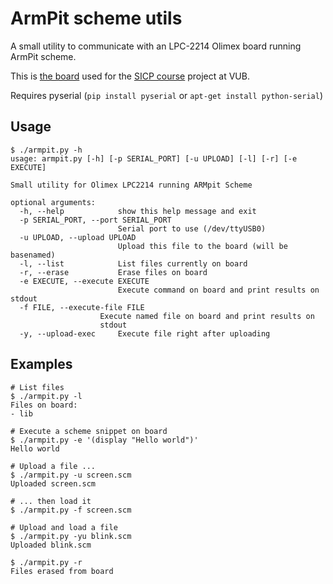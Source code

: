 # ArmPit scheme utils

A small utility to communicate with an LPC-2214 Olimex board running ArmPit
scheme. 

This is [the board](http://prog.vub.ac.be/~cderoove/project/armpit_scheme.pdf)
used for the [SICP course](http://soft.vub.ac.be/soft/content/structure-and-interpretation-computer-programs-taught-english)
project at VUB.

Requires pyserial (`pip install pyserial` or `apt-get install python-serial`)

## Usage

    $ ./armpit.py -h
    usage: armpit.py [-h] [-p SERIAL_PORT] [-u UPLOAD] [-l] [-r] [-e EXECUTE]

    Small utility for Olimex LPC2214 running ARMpit Scheme

    optional arguments:
      -h, --help            show this help message and exit
      -p SERIAL_PORT, --port SERIAL_PORT
                            Serial port to use (/dev/ttyUSB0)
      -u UPLOAD, --upload UPLOAD
                            Upload this file to the board (will be basenamed)
      -l, --list            List files currently on board
      -r, --erase           Erase files on board
      -e EXECUTE, --execute EXECUTE
                            Execute command on board and print results on stdout
      -f FILE, --execute-file FILE
                        Execute named file on board and print results on
                        stdout
      -y, --upload-exec     Execute file right after uploading

## Examples

    # List files
    $ ./armpit.py -l
    Files on board:
    - lib

    # Execute a scheme snippet on board
    $ ./armpit.py -e '(display "Hello world")'
    Hello world

    # Upload a file ...
    $ ./armpit.py -u screen.scm 
    Uploaded screen.scm

    # ... then load it
    $ ./armpit.py -f screen.scm 

    # Upload and load a file
    $ ./armpit.py -yu blink.scm 
    Uploaded blink.scm

    $ ./armpit.py -r
    Files erased from board

